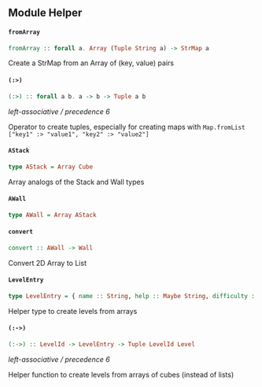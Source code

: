 ## Module Helper

#### `fromArray`

``` purescript
fromArray :: forall a. Array (Tuple String a) -> StrMap a
```

Create a StrMap from an Array of (key, value) pairs

#### `(:>)`

``` purescript
(:>) :: forall a b. a -> b -> Tuple a b
```

_left-associative / precedence 6_

Operator to create tuples, especially for creating maps with
`Map.fromList ["key1" :> "value1", "key2" :> "value2"]`

#### `AStack`

``` purescript
type AStack = Array Cube
```

Array analogs of the Stack and Wall types

#### `AWall`

``` purescript
type AWall = Array AStack
```

#### `convert`

``` purescript
convert :: AWall -> Wall
```

Convert 2D Array to List

#### `LevelEntry`

``` purescript
type LevelEntry = { name :: String, help :: Maybe String, difficulty :: Difficulty, initial :: AWall, target :: AWall }
```

Helper type to create levels from arrays

#### `(:->)`

``` purescript
(:->) :: LevelId -> LevelEntry -> Tuple LevelId Level
```

_left-associative / precedence 6_

Helper function to create levels from arrays of cubes (instead of lists)


